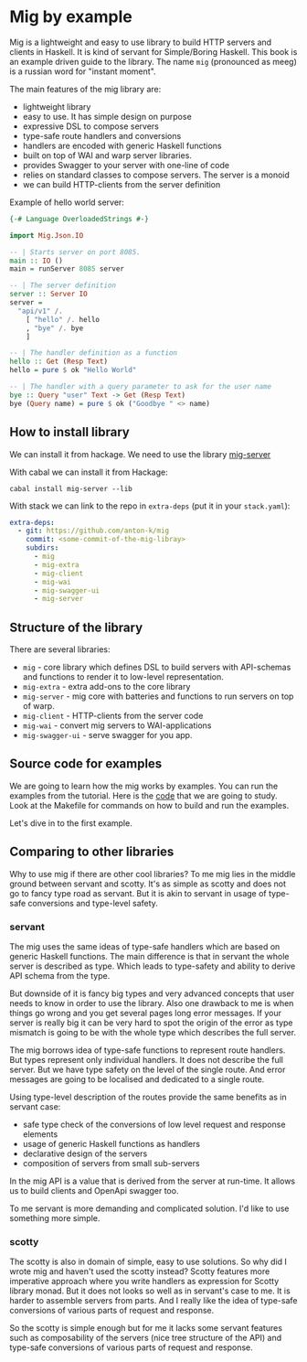 # Mig by example

Mig is a lightweight and easy to use library to build HTTP servers and clients in Haskell.
It is kind of servant for Simple/Boring Haskell.
This book is an example driven guide to the library.
The name `mig` (pronounced as meeg) is a russian word for "instant moment".

The main features of the mig library are:

* lightweight library
* easy to use. It has simple design on purpose
* expressive DSL to compose servers
* type-safe route handlers and conversions
* handlers are encoded with generic Haskell functions
* built on top of WAI and warp server libraries.
* provides Swagger to your server with one-line of code
* relies on standard classes to compose servers. The server is a monoid 
* we can build HTTP-clients from the server definition

Example of hello world server:

```haskell
{-# Language OverloadedStrings #-}

import Mig.Json.IO

-- | Starts server on port 8085.
main :: IO ()
main = runServer 8085 server

-- | The server definition
server :: Server IO
server = 
  "api/v1" /. 
    [ "hello" /. hello
    , "bye" /. bye
    ]

-- | The handler definition as a function
hello :: Get (Resp Text)
hello = pure $ ok "Hello World"

-- | The handler with a query parameter to ask for the user name
bye :: Query "user" Text -> Get (Resp Text)
bye (Query name) = pure $ ok ("Goodbye " <> name)
```

## How to install library

We can install it from hackage. 
We need to use the library [mig-server](https://hackage.haskell.org/package/mig-server)

With cabal we can install it from Hackage:

```
cabal install mig-server --lib
```

With stack we can link to the repo in `extra-deps` (put it in your `stack.yaml`):

```yaml
extra-deps:
  - git: https://github.com/anton-k/mig
    commit: <some-commit-of-the-mig-libray>
    subdirs:
      - mig
      - mig-extra
      - mig-client
      - mig-wai
      - mig-swagger-ui
      - mig-server
```

## Structure of the library

There are several libraries:

- `mig` - core library which defines DSL to build servers with API-schemas and functions to render it to low-level representation. 
- `mig-extra` - extra add-ons to the core library
- `mig-server` - mig core with batteries and functions to run servers on top of warp.
- `mig-client` - HTTP-clients from the server code
- `mig-wai` - convert mig servers to WAI-applications
- `mig-swagger-ui` - serve swagger for you app.

## Source code for examples

We are going to learn how the mig works by examples.
You can run the examples from the tutorial. Here is the [code](https://github.com/anton-k/mig/tree/main/examples/mig-example-apps#readme) that we are going to study.
Look at the Makefile for commands on how to build and run the examples.

Let's dive in to the first example.

## Comparing to other libraries

Why to use mig if there are other cool libraries?
To me mig lies in the middle ground between servant and scotty.
It's as simple as  scotty and does not go to fancy type road as servant.
But it is akin to servant in usage of type-safe conversions and type-level safety.

### servant

The mig uses the same ideas of type-safe handlers which are based on generic Haskell functions.
The main difference is that in servant the whole server is described as type. 
Which leads to type-safety and ability to derive API schema from the type.

But downside of it is fancy big types and very advanced concepts that user needs to know
in order to use the library. Also one drawback to me is when things go wrong and you get
several pages long error messages. If your server is really big it can be very hard to spot
the origin of the error as type mismatch is going to be with the whole type which describes 
the full server.

The mig borrows idea of type-safe functions to represent route handlers. 
But types represent only individual handlers. It does not describe the full server.
But we have type safety on the level of the single route. And error messages are going
to be localised and dedicated to a single route. 

Using type-level description of the routes provide the same benefits as in servant case:

* safe type check of the conversions of low level request and response elements
* usage of generic Haskell functions as handlers
* declarative design of the servers
* composition of servers from small sub-servers

In the mig API is a value that is derived from the server at run-time. 
It allows us to build clients and OpenApi swagger too.

To me servant is more demanding and complicated solution. I'd like to use 
something more simple.

### scotty

The scotty is also in domain of simple, easy to use solutions. 
So why did I wrote mig and haven't used the scotty instead?
Scotty features more imperative approach where you write handlers as 
expression for Scotty library monad. But it does not looks so well as in servant's case to me.
It is harder to assemble servers from parts. And I really like the idea of type-safe
conversions of various parts of request and response. 

So the scotty is simple enough but for me it lacks some servant features
such as composability of the servers (nice tree structure of the API)
and type-safe conversions of various parts of request and response.
